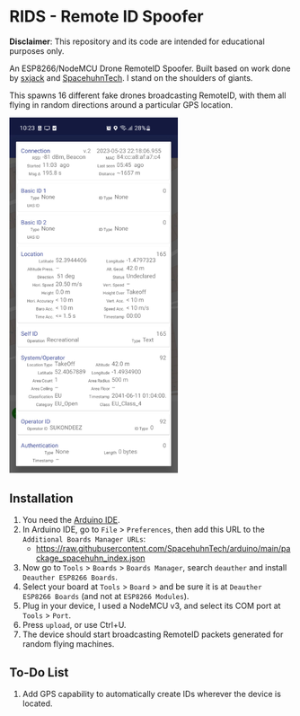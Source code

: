 # RIDS - Remote ID Spoofer

**Disclaimer**: This repository and its code are intended for educational purposes only.

An ESP8266/NodeMCU Drone RemoteID Spoofer.
Built based on work done by [sxjack](https://github.com/sxjack/uav_electronic_ids) and [SpacehuhnTech](https://github.com/SpacehuhnTech/esp8266_deauther).
I stand on the shoulders of giants.

This spawns 16 different fake drones broadcasting RemoteID, with them all flying in random directions around a particular GPS location.

<img src="./images/proof.jpg"  width="300">

## Installation

1. You need the [Arduino IDE](https://www.arduino.cc/en/software).
2. In Arduino IDE, go to `File` > `Preferences`, then add this URL to the `Additional Boards Manager URLs`:
	- https://raw.githubusercontent.com/SpacehuhnTech/arduino/main/package_spacehuhn_index.json
3. Now go to `Tools` > `Boards` > `Boards Manager`, search `deauther` and install `Deauther ESP8266 Boards`.
4. Select your board at `Tools` > `Board` > and be sure it is at `Deauther ESP8266 Boards` (and not at `ESP8266 Modules`).
5. Plug in your device, I used a NodeMCU v3, and select its COM port at `Tools` > `Port`.
6. Press `upload`, or use Ctrl+U.
7. The device should start broadcasting RemoteID packets generated for random flying machines.

## To-Do List

1. Add GPS capability to automatically create IDs wherever the device is located.


